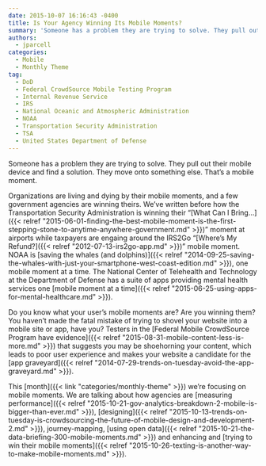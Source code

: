 ```yaml
---
date: 2015-10-07 16:16:43 -0400
title: Is Your Agency Winning Its Mobile Moments?
summary: 'Someone has a problem they are trying to solve. They pull out their mobile device and find a solution. They move onto something else. That&#8217;s a mobile moment. Organizations are living and dying by their mobile moments, and a few government agencies are winning theirs. We&#8217;ve written before how the Transportation Security Administration is winning'
authors:
  - jparcell
categories:
  - Mobile
  - Monthly Theme
tag:
  - DoD
  - Federal CrowdSource Mobile Testing Program
  - Internal Revenue Service
  - IRS
  - National Oceanic and Atmospheric Administration
  - NOAA
  - Transportation Security Administration
  - TSA
  - United States Department of Defense
---
```


Someone has a problem they are trying to solve. They pull out their mobile device and find a solution. They move onto something else. That&#8217;s a mobile moment.

Organizations are living and dying by their mobile moments, and a few government agencies are winning theirs. We&#8217;ve written before how the Transportation Security Administration is winning their &#8220;[What Can I Bring&#8230;]({{< relref "2015-06-01-finding-the-best-mobile-moment-is-the-first-stepping-stone-to-anytime-anywhere-government.md" >}})&#8221; moment at airports while taxpayers are engaing around the IRS2Go &#8220;[Where&#8217;s My Refund?]({{< relref "2012-07-13-irs2go-app.md" >}})&#8221; mobile moment. NOAA is [saving the whales (and dolphins)]({{< relref "2014-09-25-saving-the-whales-with-just-your-smartphone-west-coast-edition.md" >}}), one mobile moment at a time. The National Center of Telehealth and Technology at the Department of Defense has a suite of apps providing mental health services one [mobile moment at a time]({{< relref "2015-06-25-using-apps-for-mental-healthcare.md" >}}).

Do you know what your user&#8217;s mobile moments are? Are you winning them? You haven’t made the fatal mistake of trying to shovel your website into a mobile site or app, have you? Testers in the [Federal Mobile CrowdSource Program have evidence]({{< relref "2015-08-31-mobile-content-less-is-more.md" >}}) that suggests you may be shoehorning your content, which leads to poor user experience and makes your website a candidate for the [app graveyard]({{< relref "2014-07-29-trends-on-tuesday-avoid-the-app-graveyard.md" >}}).

This [month]({{< link "categories/monthly-theme" >}}) we&#8217;re focusing on mobile moments. We are talking about how agencies are [measuring performance]({{< relref "2015-10-21-gov-analytics-breakdown-2-mobile-is-bigger-than-ever.md" >}}), [designing]({{< relref "2015-10-13-trends-on-tuesday-is-crowdsourcing-the-future-of-mobile-design-and-development-2.md" >}}), journey-mapping, [using open data]({{< relref "2015-10-21-the-data-briefing-300-mobile-moments.md" >}}) and enhancing and [trying to win their mobile moments]({{< relref "2015-10-26-texting-is-another-way-to-make-mobile-moments.md" >}}).
